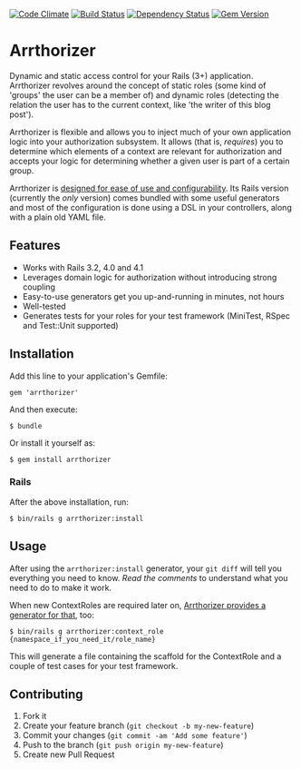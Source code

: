 [![Code Climate](https://codeclimate.com/github/BUS-OGD/arrthorizer.png)](https://codeclimate.com/github/BUS-OGD/arrthorizer)
[![Build Status](https://travis-ci.org/BUS-OGD/arrthorizer.png)](https://travis-ci.org/BUS-OGD/arrthorizer)
[![Dependency Status](https://gemnasium.com/BUS-OGD/arrthorizer.png)](https://gemnasium.com/BUS-OGD/arrthorizer)
[![Gem Version](http://badge.fury.io/rb/arrthorizer.png)](http://badge.fury.io/rb/arrthorizer)

# Arrthorizer

Dynamic and static access control for your Rails (3+) application. Arrthorizer revolves around the concept of static roles (some kind of 'groups' the user can be a member of) and dynamic roles (detecting the relation the user has to the current context, like 'the writer of this blog post').

Arrthorizer is flexible and allows you to inject much of your own application logic into your authorization subsystem. It allows (that is, *requires*) you to determine which elements of a context are relevant for authorization and accepts your logic for determining whether a given user is part of a certain group.

Arrthorizer is [designed for ease of use and configurability](https://github.com/BUS-OGD/arrthorizer/wiki/Desired-and-required-features). Its Rails version (currently the *only* version) comes bundled with some useful generators and most of the configuration is done using a DSL in your controllers, along with a plain old YAML file.


## Features

* Works with Rails 3.2, 4.0 and 4.1
* Leverages domain logic for authorization without introducing strong coupling
* Easy-to-use generators get you up-and-running in minutes, not hours
* Well-tested
* Generates tests for your roles for your test framework (MiniTest, RSpec and Test::Unit supported)

## Installation

Add this line to your application's Gemfile:

    gem 'arrthorizer'

And then execute:

    $ bundle

Or install it yourself as:

    $ gem install arrthorizer
    
### Rails

After the above installation, run:

    $ bin/rails g arrthorizer:install

## Usage

After using the `arrthorizer:install` generator, your `git diff` will tell you everything you need to know. *Read the comments* to understand what you need to do to make it work.

When new ContextRoles are required later on, [Arrthorizer provides a generator for that](https://github.com/BUS-OGD/arrthorizer/wiki/HOWTO:-Write-a-ContextRole), too:

    $ bin/rails g arrthorizer:context_role {namespace_if_you_need_it/role_name}
    
This will generate a file containing the scaffold for the ContextRole and a couple of test cases for your test framework.

## Contributing

1. Fork it
2. Create your feature branch (`git checkout -b my-new-feature`)
3. Commit your changes (`git commit -am 'Add some feature'`)
4. Push to the branch (`git push origin my-new-feature`)
5. Create new Pull Request
